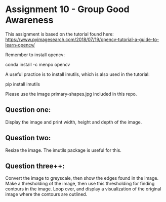 # Assignment 10 - Group Good Awareness
This assignment is based on the tutorial found here: https://www.pyimagesearch.com/2018/07/19/opencv-tutorial-a-guide-to-learn-opencv/


Remember to install opencv:

conda install -c menpo opencv

A useful practice is to install imutils, which is also used in the tutorial:

pip install imutils

Please use the image primary-shapes.jpg included in this repo.

## Question one:
Display the image and print width, height and depth of the image.

## Question two:
Resize the image. The imutils package is useful for this.

## Question three++:
Convert the image to greyscale, then show the edges found in the image.
Make a thresholding of the image, then use this thresholding for finding contours in the image.
Loop over, and display a visualization of the original image where the contours are outlined.
